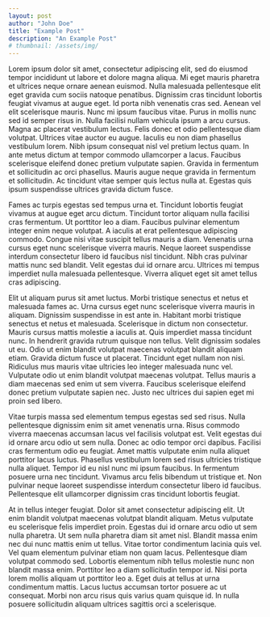 ```yaml
---
layout: post
author: "John Doe"
title: "Example Post"
description: "An Example Post"
# thumbnail: /assets/img/
---
```


Lorem ipsum dolor sit amet, consectetur adipiscing elit, sed do eiusmod tempor incididunt ut labore et dolore magna aliqua. Mi eget mauris pharetra et ultrices neque ornare aenean euismod. Nulla malesuada pellentesque elit eget gravida cum sociis natoque penatibus. Dignissim cras tincidunt lobortis feugiat vivamus at augue eget. Id porta nibh venenatis cras sed. Aenean vel elit scelerisque mauris. Nunc mi ipsum faucibus vitae. Purus in mollis nunc sed id semper risus in. Nulla facilisi nullam vehicula ipsum a arcu cursus. Magna ac placerat vestibulum lectus. Felis donec et odio pellentesque diam volutpat. Ultrices vitae auctor eu augue. Iaculis eu non diam phasellus vestibulum lorem. Nibh ipsum consequat nisl vel pretium lectus quam. In ante metus dictum at tempor commodo ullamcorper a lacus. Faucibus scelerisque eleifend donec pretium vulputate sapien. Gravida in fermentum et sollicitudin ac orci phasellus. Mauris augue neque gravida in fermentum et sollicitudin. Ac tincidunt vitae semper quis lectus nulla at. Egestas quis ipsum suspendisse ultrices gravida dictum fusce.

Fames ac turpis egestas sed tempus urna et. Tincidunt lobortis feugiat vivamus at augue eget arcu dictum. Tincidunt tortor aliquam nulla facilisi cras fermentum. Ut porttitor leo a diam. Faucibus pulvinar elementum integer enim neque volutpat. A iaculis at erat pellentesque adipiscing commodo. Congue nisi vitae suscipit tellus mauris a diam. Venenatis urna cursus eget nunc scelerisque viverra mauris. Neque laoreet suspendisse interdum consectetur libero id faucibus nisl tincidunt. Nibh cras pulvinar mattis nunc sed blandit. Velit egestas dui id ornare arcu. Ultrices mi tempus imperdiet nulla malesuada pellentesque. Viverra aliquet eget sit amet tellus cras adipiscing.

Elit ut aliquam purus sit amet luctus. Morbi tristique senectus et netus et malesuada fames ac. Urna cursus eget nunc scelerisque viverra mauris in aliquam. Dignissim suspendisse in est ante in. Habitant morbi tristique senectus et netus et malesuada. Scelerisque in dictum non consectetur. Mauris cursus mattis molestie a iaculis at. Quis imperdiet massa tincidunt nunc. In hendrerit gravida rutrum quisque non tellus. Velit dignissim sodales ut eu. Odio ut enim blandit volutpat maecenas volutpat blandit aliquam etiam. Gravida dictum fusce ut placerat. Tincidunt eget nullam non nisi. Ridiculus mus mauris vitae ultricies leo integer malesuada nunc vel. Vulputate odio ut enim blandit volutpat maecenas volutpat. Tellus mauris a diam maecenas sed enim ut sem viverra. Faucibus scelerisque eleifend donec pretium vulputate sapien nec. Justo nec ultrices dui sapien eget mi proin sed libero.

Vitae turpis massa sed elementum tempus egestas sed sed risus. Nulla pellentesque dignissim enim sit amet venenatis urna. Risus commodo viverra maecenas accumsan lacus vel facilisis volutpat est. Velit egestas dui id ornare arcu odio ut sem nulla. Donec ac odio tempor orci dapibus. Facilisi cras fermentum odio eu feugiat. Amet mattis vulputate enim nulla aliquet porttitor lacus luctus. Phasellus vestibulum lorem sed risus ultricies tristique nulla aliquet. Tempor id eu nisl nunc mi ipsum faucibus. In fermentum posuere urna nec tincidunt. Vivamus arcu felis bibendum ut tristique et. Non pulvinar neque laoreet suspendisse interdum consectetur libero id faucibus. Pellentesque elit ullamcorper dignissim cras tincidunt lobortis feugiat.

At in tellus integer feugiat. Dolor sit amet consectetur adipiscing elit. Ut enim blandit volutpat maecenas volutpat blandit aliquam. Metus vulputate eu scelerisque felis imperdiet proin. Egestas dui id ornare arcu odio ut sem nulla pharetra. Ut sem nulla pharetra diam sit amet nisl. Blandit massa enim nec dui nunc mattis enim ut tellus. Vitae tortor condimentum lacinia quis vel. Vel quam elementum pulvinar etiam non quam lacus. Pellentesque diam volutpat commodo sed. Lobortis elementum nibh tellus molestie nunc non blandit massa enim. Porttitor leo a diam sollicitudin tempor id. Nisi porta lorem mollis aliquam ut porttitor leo a. Eget duis at tellus at urna condimentum mattis. Lacus luctus accumsan tortor posuere ac ut consequat. Morbi non arcu risus quis varius quam quisque id. In nulla posuere sollicitudin aliquam ultrices sagittis orci a scelerisque.
